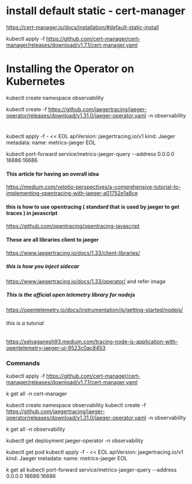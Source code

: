 # install default static - cert-manager
https://cert-manager.io/docs/installation/#default-static-install

kubectl apply -f https://github.com/cert-manager/cert-manager/releases/download/v1.7.1/cert-manager.yaml


# Installing the Operator on Kubernetes

kubectl create namespace observability

kubectl create -f https://github.com/jaegertracing/jaeger-operator/releases/download/v1.31.0/jaeger-operator.yaml -n observability      

# 

kubectl apply -f - << EOL
apiVersion: jaegertracing.io/v1
kind: Jaeger
metadata:
  name: metrics-jaeger
EOL


kubectl port-forward service/metrics-jaeger-query --address 0.0.0.0 16686:16686

#### This article for having an overall idea ####
https://medium.com/velotio-perspectives/a-comprehensive-tutorial-to-implementing-opentracing-with-jaeger-a01752e1a8ce

#### this is how to use opentracing ( standard that is used by jaeger to get traces ) in javascript ####

https://github.com/opentracing/opentracing-javascript

#### These are all libraries client to jaeger ####

https://www.jaegertracing.io/docs/1.33/client-libraries/


##### this is how you inject sidecar

https://www.jaegertracing.io/docs/1.33/operator/
and
refer image

##### This is the official open telemetry library for nodejs
https://opentelemetry.io/docs/instrumentation/js/getting-started/nodejs/

###### this is a tutorial
https://selvaganesh93.medium.com/tracing-node-js-application-with-opentelemetry-jaeger-ui-9523c0ac8453


### Commands ###
kubectl apply -f https://github.com/cert-manager/cert-manager/releases/download/v1.7.1/cert-manager.yaml

k get all -n cert-manager

kubectl create namespace observability
kubectl create -f https://github.com/jaegertracing/jaeger-operator/releases/download/v1.31.0/jaeger-operator.yaml -n observability

k get all -n observability

kubectl get deployment jaeger-operator -n observability

kubectl get pod
kubectl apply -f - << EOL
apiVersion: jaegertracing.io/v1
kind: Jaeger
metadata:
    name: metrics-jaeger
EOL

k get all
kubectl port-forward service/metrics-jaeger-query --address 0.0.0.0 16686:16686